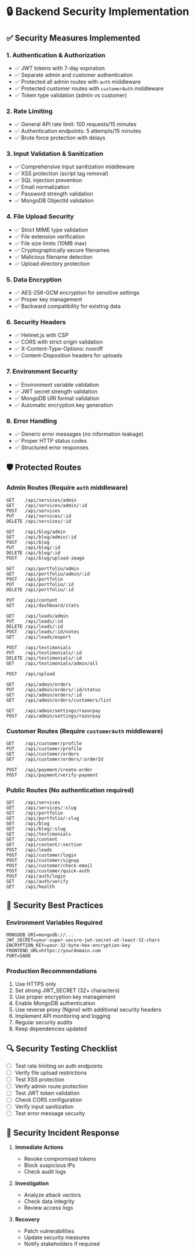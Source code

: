 # 🔒 Backend Security Implementation

## ✅ Security Measures Implemented

### 1. **Authentication & Authorization**
- ✅ JWT tokens with 7-day expiration
- ✅ Separate admin and customer authentication
- ✅ Protected all admin routes with `auth` middleware
- ✅ Protected customer routes with `customerAuth` middleware
- ✅ Token type validation (admin vs customer)

### 2. **Rate Limiting**
- ✅ General API rate limit: 100 requests/15 minutes
- ✅ Authentication endpoints: 5 attempts/15 minutes
- ✅ Brute force protection with delays

### 3. **Input Validation & Sanitization**
- ✅ Comprehensive input sanitization middleware
- ✅ XSS protection (script tag removal)
- ✅ SQL injection prevention
- ✅ Email normalization
- ✅ Password strength validation
- ✅ MongoDB ObjectId validation

### 4. **File Upload Security**
- ✅ Strict MIME type validation
- ✅ File extension verification
- ✅ File size limits (10MB max)
- ✅ Cryptographically secure filenames
- ✅ Malicious filename detection
- ✅ Upload directory protection

### 5. **Data Encryption**
- ✅ AES-256-GCM encryption for sensitive settings
- ✅ Proper key management
- ✅ Backward compatibility for existing data

### 6. **Security Headers**
- ✅ Helmet.js with CSP
- ✅ CORS with strict origin validation
- ✅ X-Content-Type-Options: nosniff
- ✅ Content-Disposition headers for uploads

### 7. **Environment Security**
- ✅ Environment variable validation
- ✅ JWT secret strength validation
- ✅ MongoDB URI format validation
- ✅ Automatic encryption key generation

### 8. **Error Handling**
- ✅ Generic error messages (no information leakage)
- ✅ Proper HTTP status codes
- ✅ Structured error responses

## 🛡️ Protected Routes

### Admin Routes (Require `auth` middleware)
```
GET    /api/services/admin
GET    /api/services/admin/:id
POST   /api/services
PUT    /api/services/:id
DELETE /api/services/:id

GET    /api/blog/admin
GET    /api/blog/admin/:id
POST   /api/blog
PUT    /api/blog/:id
DELETE /api/blog/:id
POST   /api/blog/upload-image

GET    /api/portfolio/admin
GET    /api/portfolio/admin/:id
POST   /api/portfolio
PUT    /api/portfolio/:id
DELETE /api/portfolio/:id

PUT    /api/content
GET    /api/dashboard/stats

GET    /api/leads/admin
PUT    /api/leads/:id
DELETE /api/leads/:id
POST   /api/leads/:id/notes
GET    /api/leads/export

POST   /api/testimonials
PUT    /api/testimonials/:id
DELETE /api/testimonials/:id
GET    /api/testimonials/admin/all

POST   /api/upload

GET    /api/admin/orders
PUT    /api/admin/orders/:id/status
GET    /api/admin/orders/:id
GET    /api/admin/orders/customers/list

GET    /api/admin/settings/razorpay
POST   /api/admin/settings/razorpay
```

### Customer Routes (Require `customerAuth` middleware)
```
GET    /api/customer/profile
PUT    /api/customer/profile
GET    /api/customer/orders
GET    /api/customer/orders/:orderId

POST   /api/payment/create-order
POST   /api/payment/verify-payment
```

### Public Routes (No authentication required)
```
GET    /api/services
GET    /api/services/:slug
GET    /api/portfolio
GET    /api/portfolio/:slug
GET    /api/blog
GET    /api/blog/:slug
GET    /api/testimonials
GET    /api/content
GET    /api/content/:section
POST   /api/leads
POST   /api/customer/login
POST   /api/customer/signup
POST   /api/customer/check-email
POST   /api/customer/quick-auth
POST   /api/auth/login
GET    /api/auth/verify
GET    /api/health
```

## 🚨 Security Best Practices

### Environment Variables Required
```env
MONGODB_URI=mongodb://...
JWT_SECRET=your-super-secure-jwt-secret-at-least-32-chars
ENCRYPTION_KEY=your-32-byte-hex-encryption-key
FRONTEND_URL=https://yourdomain.com
PORT=5000
```

### Production Recommendations
1. Use HTTPS only
2. Set strong JWT_SECRET (32+ characters)
3. Use proper encryption key management
4. Enable MongoDB authentication
5. Use reverse proxy (Nginx) with additional security headers
6. Implement API monitoring and logging
7. Regular security audits
8. Keep dependencies updated

## 🔍 Security Testing Checklist

- [ ] Test rate limiting on auth endpoints
- [ ] Verify file upload restrictions
- [ ] Test XSS protection
- [ ] Verify admin route protection
- [ ] Test JWT token validation
- [ ] Check CORS configuration
- [ ] Verify input sanitization
- [ ] Test error message security

## 📝 Security Incident Response

1. **Immediate Actions**
   - Revoke compromised tokens
   - Block suspicious IPs
   - Check audit logs

2. **Investigation**
   - Analyze attack vectors
   - Check data integrity
   - Review access logs

3. **Recovery**
   - Patch vulnerabilities
   - Update security measures
   - Notify stakeholders if required